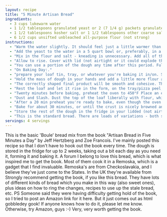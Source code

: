 ```yaml
---
layout: recipe
title: "5 Minute Artisan Bread"
ingredients:
  - 3 cups lukewarm water
  - 1 1/2 tablespoons granulated yeast or 2 (7 1/4 g) packets granulated yeast
  - 1 1/2 tablespoons kosher salt or 1 1/2 tablespoons other coarse salt
  - 6 1/2 cups unsifted unbleached all-purpose flour (not strong)
instructions:
  - "Warm the water slightly. It should feel just a little warmer than body temperature. Warm water will rise the dough to the right point for storage in about 2 hours. With cold water it will need 3-4 hours."
  - "Add the yeast to the water in a 5 quart bowl or, preferably, in a resealable, lidded (not airtight) plastic food container or food-grade bucket. Don't worry about getting it all to dissolve."
  - "Mix in the flour and salt - kneading is unnecessary. Add all of the flour at once, measuring it in with dry-ingredient measuring cups, by gently scooping up the flour, then sweeping the top level with a knife or spatula. Don't press down into the flour as you scoop or you'll throw off the measurement. Mix with a wooden spoon, a high-capacity food processor (14 cups or larger) fitted with the dough attachment, or a heavy duty stand mixer fitted with the dough hook until the mixture is uniform. If you're hand mixing and it becomes too difficult to incorporate all the flour with the spoon, you can reach into your mixing vessel with very wet hands and press the mixture together. Don't knead, it isn't necessary. You're finished when everything is uniformly moist, without dry patches. It takes a few minutes, and will yield a dough that is wet and loose enough to conform to the shape of its container."
  - "Allow to rise. Cover with lid (not airtight or it could explode the lid off). Allow the mixture to rise at room temperature until it begins to collapse (or at least flattens on the top), approx 2 hours, depending on room temperature, and initial water temperature Longer rising times, up to 5 hours, won't harm the result."
  - "You can use a portion of the dough any time after this period. Fully refrigerated dough is less sticky and easier to work with than dough at room temperature."
  - "On Baking Day:."
  - "prepare your loaf tin, tray, or whatever you're baking it in/on. Sprinkle the surface of your refrigerated dough with four. Pull up and cut of a grapefruit-size piece of dough (c 1 lb), using a serrated knife."
  - "Hold the mass of dough in your hands and add a little more flour as needed so it won't stick to your hands. Gently stretch the surface of the dough around to the bottom on all 4 sides, rotating the ball a quarter-turn as you go. Most of the dusting flour will fall off - that's fine, it isn't meant to be incorporated. The bottom of the loaf may appear to be a collection of bunched ends, but it will sort itself out during resting and baking."
  - "The correctly shaped final product will be smooth and cohesive. The entire process should take no more than 30 - 60 seconds."
  - "Rest the loaf and let it rise in the form, on the tray/pizza peel, for about 40 minutes Depending on the age of the dough, you may not see much rise during this period. That's fine, more rising will occur during baking."
  - "Twenty minutes before baking, preheat the oven to 450°F Place an empty broiler tray for holding water on any other shelf that won't interfere with the rising bread."
  - "Dust and Slash. Dust the top of the loaf liberally with flour, which will allow the slashing knife to pass without sticking. Slash a quarter inch deep cross, diagonal lines, or tic-tac-toe pattern on top using a serrated knife."
  - "After a 20 min preheat you're ready to bake, even though the oven thermometer won't be at full temperature yet. Put your loaf in the oven. Pour about 1 cup of hot water (from the tap) into the broiler tray and close the oven to trap the steam."
  - "Bake for about 30 minutes, or until the crust is nicely browned and firm to the touch."
  - "Store the rest of the dough in the fridge in your lidded (not airtight) container and use it over the next 14 days. The flavour and texture improves, becoming like sourdough. Even 24 hours of storage improves the flavour."
  - "This is the standard bread. There are loads of variations - both savory and sweet - in the book."
servings: 4 servings
---
```


This is the basic 'Boule' bread mix from the book "Artisan Bread in Five Minutes a Day" by Jeff Hertzberg and Zoe Francois. I've mainly posted this recipe so that I don't have to hook out the book every time. The dough is stored in the fridge for up to 2 weeks, taking out a bit each day as you need it, forming it and baking it. A forum I belong to love this bread, which is what inspired me to get the book. Most of them cook it in a Remoska, which is a gadget that I find invaluable. Remoska's are from Checkoslavakia, and I believe they've just come to the States. In the UK they're available from 
Strongly recommend getting the book, if you like this bread. They have lots of different kinds of bread which you make in this way (also sweet ones), plus ideas on how to ring the changes, recipes to use up the stale bread, etc. PS Someone said they were having difficulty getting hold of the book, so I tried to post an Amazon link for it here. But it just comes out as html gobbledey gook! If anyone knows how to do it, please let me know. Otherwise, try Amazon, guys :-) Very, very worth getting the book.

